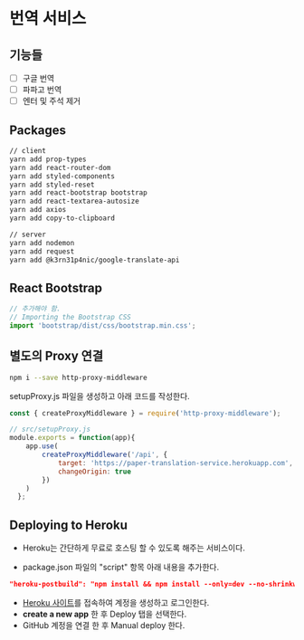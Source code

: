 # 번역 서비스

## 기능들

- [ ] 구글 번역
- [ ] 파파고 번역
- [ ] 엔터 및 주석 제거

## Packages

```bash
// client
yarn add prop-types
yarn add react-router-dom
yarn add styled-components
yarn add styled-reset
yarn add react-bootstrap bootstrap
yarn add react-textarea-autosize
yarn add axios
yarn add copy-to-clipboard

// server
yarn add nodemon
yarn add request
yarn add @k3rn31p4nic/google-translate-api
```

## React Bootstrap

```js
// 추가해야 함.
// Importing the Bootstrap CSS
import 'bootstrap/dist/css/bootstrap.min.css';
```

## 별도의 Proxy 연결

```bash
npm i --save http-proxy-middleware
```

setupProxy.js 파일을 생성하고 아래 코드를 작성한다.

```js
const { createProxyMiddleware } = require('http-proxy-middleware');

// src/setupProxy.js
module.exports = function(app){
    app.use(
        createProxyMiddleware('/api', {
            target: 'https://paper-translation-service.herokuapp.com',
            changeOrigin: true
        })
    )
  };
```

## Deploying to Heroku

- Heroku는 간단하게 무료로 호스팅 할 수 있도록 해주는 서비스이다.

- package.json 파일의 "script" 항목 아래 내용을 추가한다.

```json
"heroku-postbuild": "npm install && npm install --only=dev --no-shrinkwrap && npm run build"
```

- [Heroku 사이트](https://dashboard.heroku.com/)를 접속하여 계정을 생성하고 로그인한다.
- **create a new app** 한 후 Deploy 탭을 선택한다.
- GitHub 계정을 연결 한 후 Manual deploy 한다.
